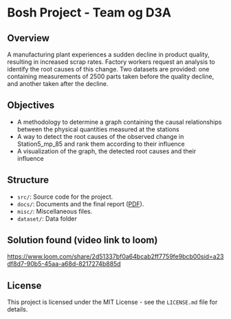 # Bosh Project - Team og D3A

## Overview
A manufacturing plant experiences a sudden decline in product quality, resulting in increased scrap rates. Factory workers request an analysis to identify the root causes of this change. Two datasets are provided: one containing measurements of 2500 parts taken before the quality decline, and another taken after the decline.

## Objectives
- A methodology to determine a graph containing the causal
relationships between the physical quantities measured at the stations
- A way to detect the root causes of the observed change in
Station5_mp_85 and rank them according to their influence
- A visualization of the graph, the detected root causes and their
influence

## Structure
- `src/`: Source code for the project.
- `docs/`: Documents and the final report ([PDF](docs/NeuralWave_Bosch.pdf)).
- `misc/`: Miscellaneous files.
- `dataset/`: Data folder

## Solution found (video link to loom)
https://www.loom.com/share/2d51337bf0a64bcab2ff7759fe9bcb00sid=a23df8d7-90b5-45aa-a68d-8217274b885d

## License
This project is licensed under the MIT License - see the `LICENSE.md` file for details.
